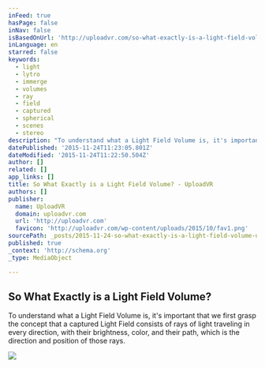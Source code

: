 ```yaml
---
inFeed: true
hasPage: false
inNav: false
isBasedOnUrl: 'http://uploadvr.com/so-what-exactly-is-a-light-field-volume/'
inLanguage: en
starred: false
keywords:
  - light
  - lytro
  - immerge
  - volumes
  - ray
  - field
  - captured
  - spherical
  - scenes
  - stereo
description: "To understand what a Light Field Volume is, it's important that we first grasp the concept that a captured Light Field consists of rays of light traveling in every direction, with their brightness, color, and their path, which is the direction and position of those rays."
datePublished: '2015-11-24T11:23:05.801Z'
dateModified: '2015-11-24T11:22:50.504Z'
author: []
related: []
app_links: []
title: So What Exactly is a Light Field Volume? - UploadVR
authors: []
publisher:
  name: UploadVR
  domain: uploadvr.com
  url: 'http://uploadvr.com'
  favicon: 'http://uploadvr.com/wp-content/uploads/2015/10/fav1.png'
sourcePath: _posts/2015-11-24-so-what-exactly-is-a-light-field-volume-uploadvr.md
published: true
_context: 'http://schema.org'
_type: MediaObject

---
```

<article style=""><h1>So What Exactly is a Light Field Volume?</h1><p>To understand what a Light Field Volume is, it's important that we first grasp the concept that a captured Light Field consists of rays of light traveling in every direction, with their brightness, color, and their path, which is the direction and position of those rays.</p><img src="http://uploadvr.com/wp-content/uploads/2015/11/Light-Field-Volume.jpg" /></article>